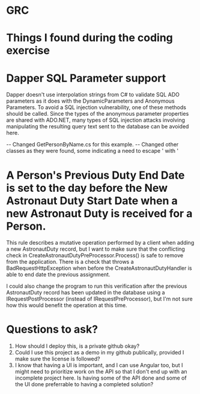 # GRC
# Things I found during the coding exercise

# Dapper SQL Parameter support
Dapper doesn't use interpolation strings from C# to validate SQL ADO parameters as it does with the DynamicParameters 
and Anonymous Parameters. To avoid a SQL injection vulnerability, one of these methods should be called. Since the types 
of the anonymous parameter properties are shared with ADO.NET, many types of SQL injection attacks involving manipulating 
the resulting query text sent to the database can be avoided here.

-- Changed GetPersonByName.cs for this example.
-- Changed other classes as they were found, some indicating a need to escape ' with \'

# A Person's Previous Duty End Date is set to the day before the New Astronaut Duty Start Date when a new Astronaut Duty is received for a Person.
This rule describes a mutative operation performed by a client when adding a new AstronautDuty record, but I want
to make sure that the conflicting check in CreateAstronautDutyPreProcessor.Process() is safe to remove from the
application. There is a check that throws a BadRequestHttpException when before the CreateAstronautDutyHandler
is able to end date the previous assignment.

I could also change the program to run this verification after the previous AstronautDuty record has been updated
in the database using a IRequestPostProcessor (instead of IRequestPreProcessor), but I'm not sure how this would
benefit the operation at this time.

# Questions to ask?
1. How should I deploy this, is a private github okay?
2. Could I use this project as a demo in my github publically, provided I make sure the license is followed?
3. I know that having a UI is important, and I can use Angular too, but I might need to prioritize work on the 
   API so that I don't end up with an incomplete project here. Is having some of the API done and some of the UI
   done preferrable to having a completed solution?


